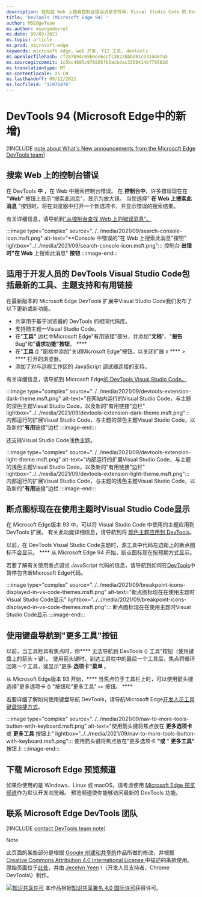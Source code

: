 ```yaml
---
description: 轻松在 Web 上搜索控制台错误消息字符串，Visual Studio Code 的 DevTools 扩展现在具有最新的工具和主题支持，断点图标现在在使用 Visual Studio Code 主题时显示，并且可以使用键盘导航到"更多工具"按钮。
title: 'DevTools (Microsoft Edge 94) '
author: MSEdgeTeam
ms.author: msedgedevrel
ms.date: 09/03/2021
ms.topic: article
ms.prod: microsoft-edge
keywords: microsoft edge, web 开发, f12 工具, devtools
ms.openlocfilehash: cf287b94c65b9ee6ccfc3822bbbd81c0314467a5
ms.sourcegitcommit: 1c5bc4695c976805fb5acbdac3350414bf79582d
ms.translationtype: MT
ms.contentlocale: zh-CN
ms.lasthandoff: 09/12/2021
ms.locfileid: "11976476"
---
```

# <a name="whats-new-in-devtools-microsoft-edge-94"></a>DevTools 94 (Microsoft Edge中的新增) 

[!INCLUDE [note about What's New announcements from the Microsoft Edge DevTools team](../../includes/edge-whats-new-note.md)]


## <a name="search-for-console-errors-on-the-web"></a>搜索 Web 上的控制台错误

<!-- Title: Quickly debug console errors with our new integrated search feature -->
<!-- Subtitle: Now you can quickly search for console errors directly from the Console. -->

在 DevTools **中** ，在 Web 中搜索控制台错误。  在 **控制台中**，许多错误现在在 **"Web"** 按钮上显示"搜索此消息"，显示为放大镜。  当您选择" **在 Web 上搜索此消息** "按钮时，将在浏览器中打开一个新选项卡，并显示错误的搜索结果。

有关详细信息，请导航到["从控制台查找 Web 上的错误消息"。][LookupErrorsWebFromConsole]

:::image type="complex" source="../../media/2021/09/search-console-icon.msft.png" alt-text="**Console 中错误的&quot;在 Web 上搜索此消息&quot;按钮" lightbox="../../media/2021/09/search-console-icon.msft.png":::
   控制台 **出错时"在 Web** 上搜索此消息" **按钮**
:::image-end:::


## <a name="devtools-extension-for-visual-studio-code-includes-the-latest-tools-theme-support-and-helpful-links"></a>适用于开发人员的 DevTools Visual Studio Code包括最新的工具、主题支持和有用链接

<!-- Title: Edge DevTools for VS Code now supports themes and uses the most recent codebase -->
<!-- Subtitle: The Edge DevTools extension for VS Code now uses the same version of the Developer Tools as your Microsoft Edge browser. We also added ways to learn more and for you to tell us what we could do better from within Visual Studio Code. -->

在最新版本的 Microsoft Edge DevTools 扩展中Visual Studio Code我们发布了以下更新或新功能。
*  共享用于基于浏览器的 DevTools 的相同代码库。
*  支持随主题一Visual Studio Code。
*  在"**工具"** 边栏中Microsoft Edge"有用链接"部分，并添加"**文档**"、"**报告**Bug"和"**请求功能"按钮**。 ****
*  在"**工具** () "窗格中添加"关闭Microsoft Edge"按钮，以关闭扩展 `X` ****  >  **** 打开的浏览器。
*  添加了对与远程工作区的 JavaScript 调试器连接的支持。

有关详细信息，请导航到 Microsoft Edge[的 DevTools Visual Studio Code。][EdgeDevToolsExtensionForVSCode]

:::image type="complex" source="../../media/2021/09/devtools-extension-dark-theme.msft.png" alt-text="在网站内运行的Visual Studio Code，与主题的深色主题Visual Studio Code，以及新的&quot;有用链接&quot;边栏" lightbox="../../media/2021/09/devtools-extension-dark-theme.msft.png":::
   内部运行的扩展Visual Studio Code，与主题的深色主题Visual Studio Code，以及新的"**有用**链接"边栏
:::image-end:::

还支持Visual Studio Code浅色主题。

:::image type="complex" source="../../media/2021/09/devtools-extension-light-theme.msft.png" alt-text="内部运行的扩展Visual Studio Code，与主题的浅色主题Visual Studio Code，以及新的&quot;有用链接&quot;边栏" lightbox="../../media/2021/09/devtools-extension-light-theme.msft.png":::
   内部运行的扩展Visual Studio Code，与主题的浅色主题Visual Studio Code，以及新的"**有用**链接"边栏
:::image-end:::


## <a name="breakpoint-icons-are-now-displayed-when-using-visual-studio-code-themes"></a>断点图标现在在使用主题时Visual Studio Code显示

<!-- Title: Breakpoint icons are now displayed when using themes from Visual Studio Code -->
<!-- Subtitle: Setting, removing, and viewing breakpoints is now easier in Microsoft Edge. -->

在 Microsoft Edge版本 93 中，可以将 Visual Studio Code 中使用的主题应用到 DevTools 扩展。  有关此功能详细信息，请导航到将 [颜色主题应用到 DevTools][ApplyColorThemesToDevTools]。

以前，在 DevTools Visual Studio Code主题时，源工具中代码左边距上的断点图标不会显示。 ****  从 Microsoft Edge 94 开始，断点图标现在按预期方式显示。

若要了解有关使用断点调试 JavaScript 代码的信息，请导航到如何在[DevTools][PauseCodeWithBreakpoints]中暂停包含断Microsoft Edge代码。

:::image type="complex" source="../../media/2021/09/breakpoint-icons-displayed-in-vs-code-themes.msft.png" alt-text="断点图标现在在使用主题时Visual Studio Code显示" lightbox="../../media/2021/09/breakpoint-icons-displayed-in-vs-code-themes.msft.png":::
   断点图标现在在使用主题时Visual Studio Code显示
:::image-end:::


## <a name="navigate-to-the-more-tools-button-with-the-keyboard"></a>使用键盘导航到"更多工具"按钮

<!-- Title: Use the arrow keys to navigate to the + button to open more tools -->
<!-- Subtitle: To open more tools, we have improved keyboard accessibility using the arrow keys on the main DevTools toolbar. -->

以前，当工具栏具有焦点时，你**** 无法导航到 DevTools () 工具"按钮（使用键盘上的箭头 `+` 键）。  使用箭头键时，到达工具栏中的最后一个工具后，焦点将循环回第一个工具，或显示"更多 **选项卡"菜单** 。

从 Microsoft Edge版本 93 开始，**** 当焦点位于工具栏上时，可以使用箭头键选择"更多选项卡 () "按钮和"更多工具" `>>` 按钮。 ****

若要详细了解如何使用键盘导航 DevTools，请导航Microsoft Edge[开发人员工具键盘快捷方式][DevToolsKeyboardShortcuts]。

:::image type="complex" source="../../media/2021/09/nav-to-more-tools-button-with-keyboard.msft.png" alt-text="使用箭头键将焦点放在 **更多选项卡** 或 **更多工具** 按钮上" lightbox="../../media/2021/09/nav-to-more-tools-button-with-keyboard.msft.png":::
   使用箭头键将焦点放在"更多选项卡 **"或** " **更多工具"** 按钮上
:::image-end:::


<!-- ====================================================================== -->
## <a name="download-the-microsoft-edge-preview-channels"></a>下载 Microsoft Edge 预览频道

如果你使用的是 Windows、Linux 或 macOS，请考虑使用 [ Microsoft Edge 预览频道][MicrosoftEdgePreviewChannels]作为默认开发浏览器。  预览频道使你能够访问最新的 DevTools 功能。


<!-- ====================================================================== -->
## <a name="getting-in-touch-with-microsoft-edge-devtools-team"></a>联系 Microsoft Edge DevTools 团队

[!INCLUDE [contact DevTools team note](../../includes/contact-whats-new-note.md)]


<!-- ====================================================================== -->
<!-- links -->
[EdgeDevToolsExtensionForVSCode]: ../../../../visual-studio-code/microsoft-edge-devtools-extension.md "Microsoft Edge适用于开发人员的 DevTools Visual Studio Code |Microsoft Docs"
[LookupErrorsWebFromConsole]: ../../../console/index.md#look-up-error-messages-on-the-web-from-the-console "从控制台查找 Web 上的错误消息 - 使用控制台|Microsoft Docs"
[DevToolsKeyboardShortcuts]: ../../../shortcuts/index.md "Microsoft Edge DevTools 键盘快捷方式 | Microsoft Docs"
[ApplyColorThemesToDevTools]: ../../../customize/theme.md "将颜色主题应用到 DevTools |Microsoft Docs"
[PauseCodeWithBreakpoints]: ../../../javascript/breakpoints.md "如何在 Microsoft Edge 开发工具中使用断点暂停代码 | Microsoft Doc"

<!-- external links -->
[MicrosoftEdgePreviewChannels]: https://www.microsoftedgeinsider.com/download "Microsoft Edge 预览频道"

[VisualstudioMarketplaceMsEdgedevtoolsVscodeEdgeDevtools]: https://marketplace.visualstudio.com/items?itemName=ms-edgedevtools.vscode-edge-devtools "Microsoft Edge Developer Tools for Visual Studio Code | Visual Studio Marketplace"


<!-- ====================================================================== -->
> [!NOTE]
> 此页面的某些部分是根据 [Google 创建和共享的][GoogleSitePolicies]作品所做的修改，并根据[ Creative Commons Attribution 4.0 International License ][CCA4IL]中描述的条款使用。
> 原始页面位于[此处](https://developer.chrome.com/blog/new-in-devtools-xx)，并由 [Jecelyn Yeen][JecelynYeen] \（开发人员支持者，Chrome DevTools\）制作。

[![知识共享许可][CCby4Image]][CCA4IL] 本作品根据[知识共享署名 4.0 国际许可][CCA4IL]获得许可。

[CCA4IL]: https://creativecommons.org/licenses/by/4.0
[CCby4Image]: https://i.creativecommons.org/l/by/4.0/88x31.png
[GoogleSitePolicies]: https://developers.google.com/terms/site-policies
[JecelynYeen]: https://developers.google.com/web/resources/contributors/jecelynyeen
